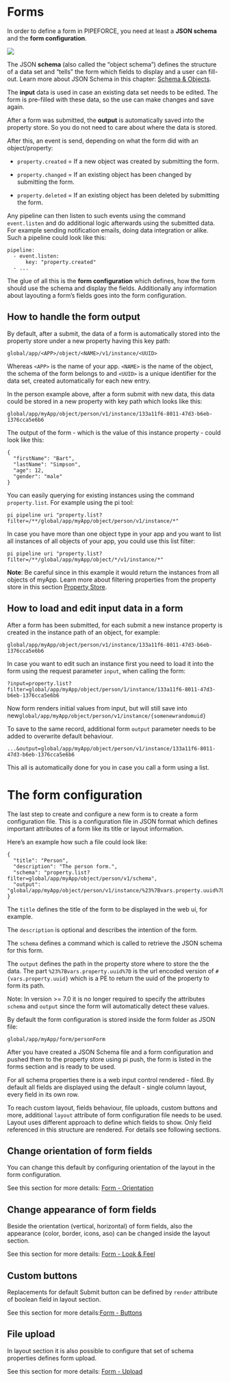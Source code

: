 # Forms

In order to define a form in PIPEFORCE, you need at least a **JSON schema** and the **form configuration**.

![](https://logabit.atlassian.net/wiki/download/attachments/2151287994/grafik-20201023-083314.png?api=v2)

The JSON **schema** (also called the “object schema”) defines the structure of a data set and “tells” the form which fields to display and a user can fill-out. Learn more about JSON Schema in this chapter: [Schema & Objects](https://logabit.atlassian.net/wiki/spaces/DEVEX/pages/2151287651).

The **input** data is used in case an existing data set needs to be edited. The form is pre-filled with these data, so the use can make changes and save again.

After a form was submitted, the **output** is automatically saved into the property store. So you do not need to care about where the data is stored.

After this, an event is send, depending on what the form did with an object/property:

*   `property.created` = If a new object was created by submitting the form.
    
*   `property.changed` = If an existing object has been changed by submitting the form.
    
*   `property.deleted` = If an existing object has been deleted by submitting the form.
    

Any pipeline can then listen to such events using the command `event.listen` and do additional logic afterwards using the submitted data. For example sending notification emails, doing data integration or alike. Such a pipeline could look like this:

```
pipeline:
  - event.listen:
      key: "property.created"
  - ...
```

The glue of all this is the **form configuration** which defines, how the form should use the schema and display the fields. Additionally any information about layouting a form’s fields goes into the form configuration.

## How to handle the form output

By default, after a submit, the data of a form is automatically stored into the property store under a new property having this key path:

```
global/app/<APP>/object/<NAME>/v1/instance/<UUID>
```

Whereas `<APP>` is the name of your app. `<NAME>` is the name of the object, the schema of the form belongs to and `<UUID>` is a unique identifier for the data set, created automatically for each new entry.

In the person example above, after a form submit with new data, this data could be stored in a new property with key path which looks like this:

```
global/app/myApp/object/person/v1/instance/133a11f6-8011-47d3-b6eb-1376cca5e6b6
```

The output of the form - which is the value of this instance property - could look like this:

```
{
  "firstName": "Bart",
  "lastName": "Simpson",
  "age": 12,
  "gender": "male"
}
```

You can easily querying for existing instances using the command `property.list`. For example using the pi tool:

```
pi pipeline uri "property.list?filter=/**/global/app/myApp/object/person/v1/instance/*"
```

In case you have more than one object type in your app and you want to list all instances of all objects of your app, you could use this list filter:

```
pi pipeline uri "property.list?filter=/**/global/app/myApp/object/*/v1/instance/*"
```

**Note**: Be careful since in this example it would return the instances from all objects of myApp. Learn more about filtering properties from the property store in this section [Property Store](https://logabit.atlassian.net/wiki/spaces/DEVEX/pages/2151287086/Property+Store).

## How to load and edit input data in a form

After a form has been submitted, for each submit a new instance property is created in the instance path of an object, for example:

```
global/app/myApp/object/person/v1/instance/133a11f6-8011-47d3-b6eb-1376cca5e6b6
```

In case you want to edit such an instance first you need to load it into the form using the request parameter `input`, when calling the form:

```
?input=property.list?filter=global/app/myApp/object/person/1/instance/133a11f6-8011-47d3-b6eb-1376cca5e6b6
```

Now form renders initial values from input, but will still save into new`global/app/myApp/object/person/v1/instance/{somenewrandomuid}`

To save to the same record, additional form `output` parameter needs to be added to overwrite default behaviour.

```
...&output=global/app/myApp/object/person/v1/instance/133a11f6-8011-47d3-b6eb-1376cca5e6b6
```

This all is automatically done for you in case you call a form using a list.

# The form configuration

The last step to create and configure a new form is to create a form configuration file. This is a configuration file in JSON format which defines important attributes of a form like its title or layout information.

Here’s an example how such a file could look like:

```
{
  "title": "Person",
  "description": "The person form.",
  "schema": "property.list?filter=global/app/myApp/object/person/v1/schema",
  "output": "global/app/myApp/object/person/v1/instance/%23%7Bvars.property.uuid%7D"
}
```

The `title` defines the title of the form to be displayed in the web ui, for example.

The `description` is optional and describes the intention of the form.

The `schema` defines a command which is called to retrieve the JSON schema for this form.

The `output` defines the path in the property store where to store the the data. The part `%23%7Bvars.property.uuid%7D` is the url encoded version of `#{vars.property.uuid}` which is a PE to return the uuid of the property to form its path.

Note: In version >= 7.0 it is no longer required to specify the attributes `schema` and `output` since the form will automatically detect these values.

By default the form configuration is stored inside the form folder as JSON file:

```
global/app/myApp/form/personForm
```

After you have created a JSON Schema file and a form configuration and pushed them to the property store using pi push, the form is listed in the forms section and is ready to be used.

For all schema properties there is a web input control rendered - filed. By default all fields are displayed using the default - single column layout, every field in its own row.

To reach custom layout, fields behaviour, file uploads, custom buttons and more, additional `layout` attribute of form configuration file needs to be used. Layout uses different approach to define which fields to show. Only field referenced in this structure are rendered. For details see following sections.

## Change orientation of form fields

You can change this default by configuring orientation of the layout in the form configuration.

See this section for more details: [Form - Orientation](https://logabit.atlassian.net/wiki/spaces/DEVEX/pages/2151288104/Form+-+Orientation)

## Change appearance of form fields

Beside the orientation (vertical, horizontal) of form fields, also the appearance (color, border, icons, aso) can be changed inside the layout section.

See this section for more details: [Form - Look & Feel](https://logabit.atlassian.net/wiki/spaces/DEVEX/pages/2151288157)

## Custom buttons

Replacements for default Submit button can be defined by `render` attribute of boolean field in layout section.

See this section for more details:[Form - Buttons](https://logabit.atlassian.net/wiki/spaces/DEVEX/pages/2151288324/Form+-+Buttons)

## File upload

In layout section it is also possible to configure that set of schema properties defines form upload.

See this section for more details: [Form - Upload](https://logabit.atlassian.net/wiki/spaces/DEVEX/pages/2151288228/Form+-+Upload)
